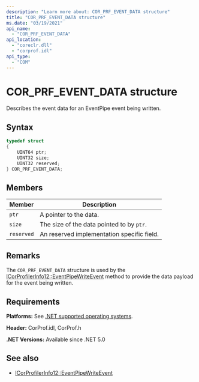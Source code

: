 ```yaml
---
description: "Learn more about: COR_PRF_EVENT_DATA structure"
title: "COR_PRF_EVENT_DATA structure"
ms.date: "03/19/2021"
api_name:
  - "COR_PRF_EVENT_DATA"
api_location:
  - "coreclr.dll"
  - "corprof.idl"
api_type:
  - "COM"
---
```

# COR_PRF_EVENT_DATA structure

Describes the event data for an EventPipe event being written.

## Syntax

```cpp
typedef struct
{
    UINT64 ptr;
    UINT32 size;
    UINT32 reserved;
} COR_PRF_EVENT_DATA;
```

## Members

| Member | Description |
|------------|-----------------|
| `ptr` | A pointer to the data. |
| `size` | The size of the data pointed to by `ptr`. |
| `reserved` | An reserved implementation specific field. |

## Remarks

 The `COR_PRF_EVENT_DATA` structure is used by the [ICorProfilerInfo12::EventPipeWriteEvent](icorprofilerinfo12-eventpipewriteevent-method.md) method to provide the data payload for the event being written.

## Requirements

**Platforms:** See [.NET supported operating systems](https://github.com/dotnet/core/blob/main/os-lifecycle-policy.md).

**Header:** CorProf.idl, CorProf.h

**.NET Versions:** Available since .NET 5.0

## See also

- [ICorProfilerInfo12::EventPipeWriteEvent](icorprofilerinfo12-eventpipewriteevent-method.md)
